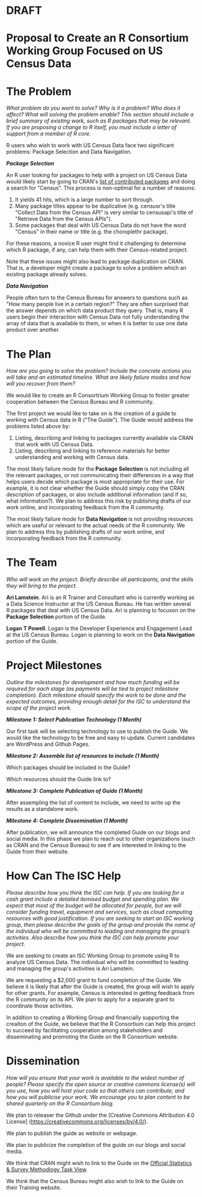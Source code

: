 DRAFT 
===

Proposal to Create an R Consortium Working Group Focused on US Census Data
===

# The Problem

_What problem do you want to solve? Why is it a problem? Who does it affect? What will solving the problem enable? This section should include a brief summary of existing work, such as R packages that may be relevant. If you are proposing a change to R itself, you must include a letter of support from a member of R core._

R users who wish to work with US Census Data face two significant problems: Package Selection and Data Navigation.

***Package Selection***

An R user looking for packages to help with a project on US Census Data would likely start by going to CRAN's [list of contributed packages](https://cran.r-project.org/web/packages/available_packages_by_name.html) and doing a search for "Census". This process is non-optimal for a number of reasons:

1. It yields 41 hits, which is a large number to sort through.
4. Many package titles appear to be duplicative (e.g. censusr's title "Collect Data from the Census API" is very similar to censusapi's  title of "Retrieve Data from the Census APIs").
3. Some packages that deal with US Census Data do not have the word "Census" in their name or title (e.g. the choroplethr package).

For these reasons, a novice R user might find it challenging to determine which R package, if any, can help them with their Census-related project.

Note that these issues might also lead to package duplication on CRAN. That is, a developer might create a package to solve a problem which an existing package already solves.

***Data Navigation***

People often turn to the Census Bureau for answers to questions such as "How many people live in a certain region?" They are often surprised that the answer depends on which data product they query. That is, many R users begin their interaction with Census Data not fully understanding the array of data that is available to them, or when it is better to use one data product over another.

# The Plan 

_How are you going to solve the problem? Include the concrete actions you will take and an estimated timeline. What are likely failure modes and how will you recover from them?_

We would like to create an R Consortrium Working Group to foster greater cooperation between the Census Bureau and R community.

The first project we would like to take on is the creation of a guide to working with Census data in R ("The Guide"). The Guide would address the problems listed above by:

1. Listing, describing and linking to packages currently available via CRAN that work with US Census Data. 
2. Listing, describing and linking to reference materials for better understanding and working with Census data.

The most likely failure mode for the **Package Selection** is not including all the relevant packages, or not communicating their differences in a way that helps users decide which package is most appropriate for their use. For example, it is not clear whether the Guide should simply copy the CRAN description of packages, or also include additional information (and if so, what information?). We plan to address this risk by publishing drafts of our work online, and incorporating feedback from the R community.

The most likely failure mode for **Data Navigation** is not providing resources which are useful or relevant to the actual needs of the R community. We plan to address this by publishing drafts of our work online, and incorporating feedback from the R community.

# The Team 

_Who will work on the project. Briefly describe all participants, and the skills they will bring to the project._

**Ari Lamstein**. Ari is an R Trainer and Consultant who is currently working as a Data Science Instructor at the US Census Bureau. He has written several R packages that deal with US Census Data. Ari is planning to focuson on the **Package Selection** portion of the Guide.

**Logan T Powell**. Logan is the Developer Experience and Engagement Lead at the US Census Bureau. Logan is planning to work on the **Data Navigation** portion of the Guide.

# Project Milestones

_Outline the milestones for development and how much funding will be required for each stage (as payments will be tied to project milestone completion). Each milestone should specify the work to be done and the expected outcomes, providing enough detail for the ISC to understand the scope of the project work._

***Milestone 1: Select Publication Technology (1 Month)***

Our first task will be selecting technology to use to publish the Guide. We would like the technology to be free and easy to update. Current candidates are WordPress and Github Pages.

***Milestone 2: Assemble list of resources to include (1 Month)***

Which packages should be included in the Guide?

Which resources should the Guide link to?

***Milestone 3: Complete Publication of Guide (1 Month)***

After assempling the list of content to include, we need to write up the results as a standalone work.

***Milestone 4: Complete Dissemination (1 Month)***

After publication, we will announce the completed Guide on our blogs and social media. In this phase we plan to reach out to other organizations (such as CRAN and the Census Bureau) to see if are interested in linking to the Guide from their website.

# How Can The ISC Help

_Please describe how you think the ISC can help. If you are looking for a cash grant include a detailed itemised budget and spending plan. We expect that most of the budget will be allocated for people, but we will consider funding travel, equipment and services, such as cloud computing resources with good justification. If you are seeking to start an ISC working group, then please describe the goals of the group and provide the name of the individual who will be committed to leading and managing the group’s activities. Also describe how you think the ISC can help promote your project._

We are seeking to create an ISC Working Group to promote using R to analyze US Census Data. The individual who will be committed to leading and managing the group's activities is Ari Lamstein.

We are requesting a $2,000 grant to fund completion of the Guide. We believe it is likely that after the Guide is created, the group will wish to apply for other grants. For example, Census is interested in getting feedback from the R community on its API. We plan to apply for a separate grant to coordinate those activities. 

In addition to creating a Working Group and financially supporting the creaiton of the Guide, we believe that the R Consortium can help this project to succeed by facilitating cooperation among stakeholders and disseminating and promoting the Guide on the R Consortium website.

# Dissemination

_How will you ensure that your work is available to the widest number of people? Please specify the open source or creative commons license(s) will you use, how you will host your code so that others can contribute, and how you will publicise your work. We encourage you to plan content to be shared quarterly on the R Consortium blog._

We plan to releaser the Github under the [Creative Commons Attribution 4.0 License] (https://creativecommons.org/licenses/by/4.0/). 

We plan to publish the guide as website or webpage. 

We plan to publicize the completion of the guide on our blogs and social media. 

We think that CRAN might wish to link to the Guide on the [Official Statistics & Survey Methodlogy Task View](https://cran.r-project.org/web/views/OfficialStatistics.html).

We think that the Census Bureau might also wish to link to the Guide on their Training website.